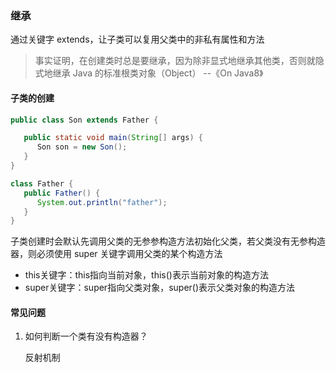 ### 继承

通过关键字 extends，让子类可以复用父类中的非私有属性和方法

> 事实证明，在创建类时总是要继承，因为除非显式地继承其他类，否则就隐式地继承 Java 的标准根类对象（Object）	--《On Java8》

#### 子类的创建

```java
public class Son extends Father {

   public static void main(String[] args) {
      Son son = new Son();
   }
}

class Father {
   public Father() {
      System.out.println("father");
   }
}
```

子类创建时会默认先调用父类的无参参构造方法初始化父类，若父类没有无参构造器，则必须使用 super 关键字调用父类的某个构造方法

* this关键字：this指向当前对象，this()表示当前对象的构造方法
* super关键字：super指向父类对象，super()表示父类对象的构造方法



#### 常见问题

1. 如何判断一个类有没有构造器？

   反射机制

   


